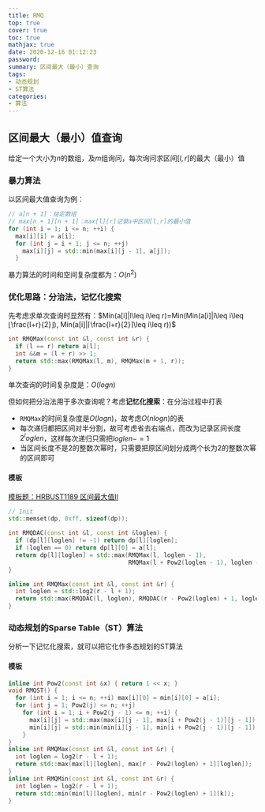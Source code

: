 ```yaml
---
title: RMQ
top: true
cover: true
toc: true
mathjax: true
date: 2020-12-16 01:12:23
password:
summary: 区间最大（最小）查询
tags:
- 动态规划
- ST算法
categories:
- 算法
---
```


## 区间最大（最小）值查询

给定一个大小为$n$的数组，及$m$组询问，每次询问求区间$[l,r]$的最大（最小）值

### 暴力算法

以区间最大值查询为例：

```cpp
// a[n + 1]：给定数组
// max[n + 1][n + 1]：max[l][r]记录a中区间[l,r]的最小值
for (int i = 1; i <= n; ++i) {
  max[i][i] = a[i];
  for (int j = i + 1; j <= n; ++j)
    max[i][j] = std::min(max[i][j - 1], a[j]);
  }
```

暴力算法的时间和空间复杂度都为：$O(n^2)$

### 优化思路：分治法，记忆化搜索

先考虑求单次查询时显然有：$Min(a[i]|l\leq i\leq r)=Min(Min(a[i]|l\leq i\leq ⌊\frac{l+r}{2}⌋), Min(a[i]|⌈\frac{l+r}{2}⌉\leq i\leq r))$

```cpp
int RMQMax(const int &l, const int &r) {
  if (l == r) return a[l];
  int &&m = (l + r) >> 1;
  return std::max(RMQMax(l, m), RMQMax(m + 1, r));
}
```

单次查询的时间复杂度是：$O(logn)$

但如何把分治法用于多次查询呢？考虑**记忆化搜索**：在分治过程中打表
- `RMQMax`的时间复杂度是$O(logn)$，故考虑$O(nlogn)$的表
- 每次递归都把区间对半分割，故可考虑省去右端点，而改为记录区间长度$2^loglen$，这样每次递归只需把$loglen-=1$
- 当区间长度不是$2$的整数次幂时，只需要把原区间划分成两个长为$2$的整数次幂的区间即可

#### 模板

[模板题：HRBUST1189 区间最大值II](https://vjudge.net/problem/HRBUST-1189)

```cpp
// Init
std::memset(dp, 0xff, sizeof(dp));

int RMQDAC(const int &l, const int &loglen) {
  if (dp[l][loglen] != -1) return dp[l][loglen];
  if (loglen == 0) return dp[l][0] = a[l];
  return dp[l][loglen] = std::max(RMQMax(l, loglen - 1),
                                  RMQMax(l + Pow2(loglen - 1), loglen - 1));
}

inline int RMQMax(const int &l, const int &r) {
  int loglen = std::log2(r - l + 1);
  return std::max(RMQDAC(l, loglen), RMQDAC(r - Pow2(loglen) + 1, loglen));
}
```

### 动态规划的Sparse Table（ST）算法

分析一下记忆化搜索，就可以把它化作多态规划的ST算法

#### 模板

```cpp
inline int Pow2(const int &x) { return 1 << x; }
void RMQST() {
  for (int i = 1; i <= n; ++i) max[i][0] = min[i][0] = a[i];
  for (int j = 1; Pow2(j) <= n; ++j)
    for (int i = 1; i + Pow2(j - 1) <= n; ++i) {
      max[i][j] = std::max(max[i][j - 1], max[i + Pow2(j - 1)][j - 1]);
      min[i][j] = std::min(min[i][j - 1], min[i + Pow2(j - 1)][j - 1]);
    }
}
inline int RMQMax(const int &l, const int &r) {
  int loglen = log2(r - l + 1);
  return std::max(max[l][loglen], max[r - Pow2(loglen) + 1][loglen]);
}
inline int RMQMin(const int &l, const int &r) {
  int loglen = log2(r - l + 1);
  return std::min(min[l][loglen], min[r - Pow2(loglen) + 1][k]);
}
```
